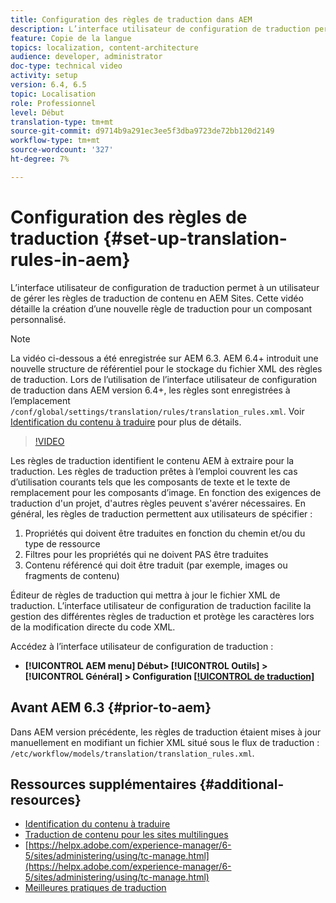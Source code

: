 ```yaml
---
title: Configuration des règles de traduction dans AEM
description: L’interface utilisateur de configuration de traduction permet à un utilisateur de gérer les règles de traduction de contenu en AEM Sites. Cette vidéo détaille la création d’une nouvelle règle de traduction pour un composant personnalisé.
feature: Copie de la langue
topics: localization, content-architecture
audience: developer, administrator
doc-type: technical video
activity: setup
version: 6.4, 6.5
topic: Localisation
role: Professionnel
level: Début
translation-type: tm+mt
source-git-commit: d9714b9a291ec3ee5f3dba9723de72bb120d2149
workflow-type: tm+mt
source-wordcount: '327'
ht-degree: 7%

---
```



# Configuration des règles de traduction {#set-up-translation-rules-in-aem}

L’interface utilisateur de configuration de traduction permet à un utilisateur de gérer les règles de traduction de contenu en AEM Sites. Cette vidéo détaille la création d’une nouvelle règle de traduction pour un composant personnalisé.

>[!NOTE]
>
> La vidéo ci-dessous a été enregistrée sur AEM 6.3. AEM 6.4+ introduit une nouvelle structure de référentiel pour le stockage du fichier XML des règles de traduction. Lors de l’utilisation de l’interface utilisateur de configuration de traduction dans AEM version 6.4+, les règles sont enregistrées à l’emplacement `/conf/global/settings/translation/rules/translation_rules.xml`. Voir [Identification du contenu à traduire](https://helpx.adobe.com/experience-manager/6-5/sites/administering/using/tc-rules.html) pour plus de détails.

>[!VIDEO](https://video.tv.adobe.com/v/18135/?quality=9&learn=on)

Les règles de traduction identifient le contenu AEM à extraire pour la traduction. Les règles de traduction prêtes à l’emploi couvrent les cas d’utilisation courants tels que les composants de texte et le texte de remplacement pour les composants d’image. En fonction des exigences de traduction d&#39;un projet, d&#39;autres règles peuvent s&#39;avérer nécessaires. En général, les règles de traduction permettent aux utilisateurs de spécifier :

1. Propriétés qui doivent être traduites en fonction du chemin et/ou du type de ressource
2. Filtres pour les propriétés qui ne doivent PAS être traduites
3. Contenu référencé qui doit être traduit (par exemple, images ou fragments de contenu)

Éditeur de règles de traduction qui mettra à jour le fichier XML de traduction. L’interface utilisateur de configuration de traduction facilite la gestion des différentes règles de traduction et protège les caractères lors de la modification directe du code XML.

Accédez à l’interface utilisateur de configuration de traduction :

* **[!UICONTROL AEM menu]  Début>  [!UICONTROL Outils] >  [!UICONTROL Général] > Configuration  [[!UICONTROL de traduction]](http://localhost:4502/libs/cq/translation/translationrules/contexts.html)**

## Avant AEM 6.3 {#prior-to-aem}

Dans AEM version précédente, les règles de traduction étaient mises à jour manuellement en modifiant un fichier XML situé sous le flux de traduction : `/etc/workflow/models/translation/translation_rules.xml`.

## Ressources supplémentaires {#additional-resources}

* [Identification du contenu à traduire](https://helpx.adobe.com/experience-manager/6-5/sites/administering/using/tc-rules.html)
* [Traduction de contenu pour les sites multilingues](https://helpx.adobe.com/experience-manager/6-5/sites/administering/using/translation.html)
* [https://helpx.adobe.com/experience-manager/6-5/sites/administering/using/tc-manage.html](https://helpx.adobe.com/experience-manager/6-5/sites/administering/using/tc-manage.html)
* [Meilleures pratiques de traduction](https://helpx.adobe.com/experience-manager/6-5/sites/administering/using/tc-bp.html)
